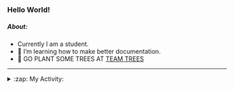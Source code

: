 ### Hello World!

##### About:
- Currently I am a student.
- 🌱 I’m learning how to make better documentation.
- 🌱 GO PLANT SOME TREES AT [TEAM TREES](https://teamtrees.org/)

---
<details>
  <summary>:zap: My Activity:</summary>
  
<!--START_SECTION:waka-->
![Code Time](http://img.shields.io/badge/Code%20Time-1%2C223%20hrs%203%20mins-blue)

**I'm a Night 🦉** 

```text
🌞 Morning                1973 commits        ███░░░░░░░░░░░░░░░░░░░░░░   10.24 % 
🌆 Daytime                6513 commits        ████████░░░░░░░░░░░░░░░░░   33.79 % 
🌃 Evening                5533 commits        ███████░░░░░░░░░░░░░░░░░░   28.71 % 
🌙 Night                  5256 commits        ███████░░░░░░░░░░░░░░░░░░   27.27 % 
```
📅 **I'm Most Productive on Wednesday** 

```text
Monday                   2684 commits        ███░░░░░░░░░░░░░░░░░░░░░░   13.92 % 
Tuesday                  2647 commits        ███░░░░░░░░░░░░░░░░░░░░░░   13.73 % 
Wednesday                4531 commits        ██████░░░░░░░░░░░░░░░░░░░   23.51 % 
Thursday                 2522 commits        ███░░░░░░░░░░░░░░░░░░░░░░   13.08 % 
Friday                   2043 commits        ███░░░░░░░░░░░░░░░░░░░░░░   10.60 % 
Saturday                 1659 commits        ██░░░░░░░░░░░░░░░░░░░░░░░   08.61 % 
Sunday                   3189 commits        ████░░░░░░░░░░░░░░░░░░░░░   16.54 % 
```


📊 **This Week I Spent My Time On** 

```text
🔥 Editors: 
IntelliJ                 4 hrs 24 mins       ██████████████████████░░░   86.42 % 
VS Code                  41 mins             ███░░░░░░░░░░░░░░░░░░░░░░   13.58 % 

🐱‍💻 Projects: 
rest-api-example         2 hrs 6 mins        ██████████░░░░░░░░░░░░░░░   41.30 % 
SpringBootClass1         58 mins             █████░░░░░░░░░░░░░░░░░░░░   19.14 % 
movie                    42 mins             ████░░░░░░░░░░░░░░░░░░░░░   14.00 % 
dev-pro-tips-bot         41 mins             ███░░░░░░░░░░░░░░░░░░░░░░   13.58 % 
employee-app             26 mins             ██░░░░░░░░░░░░░░░░░░░░░░░   08.75 % 
```


 Last Updated on 08/10/2023 02:18:26 UTC
<!--END_SECTION:waka-->
</details>
